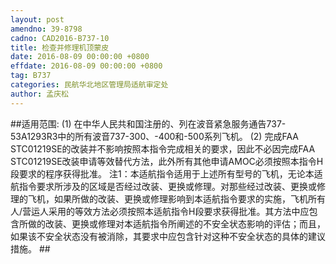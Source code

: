 ```yaml
---
layout: post
amendno: 39-8798
cadno: CAD2016-B737-10
title: 检查并修理机顶蒙皮
date: 2016-08-09 00:00:00 +0800
effdate: 2016-08-09 00:00:00 +0800
tag: B737
categories: 民航华北地区管理局适航审定处
author: 孟庆松
---
```


##适用范围:
(1) 在中华人民共和国注册的、列在波音紧急服务通告737-53A1293R3中的所有波音737-300、-400和-500系列飞机。
(2) 完成FAA STC01219SE的改装并不影响按照本指令完成相关的要求，因此不必因完成FAA STC01219SE改装申请等效替代方法，此外所有其他申请AMOC必须按照本指令H段要求的程序获得批准。
注1：本适航指令适用于上述所有型号的飞机，无论本适航指令要求所涉及的区域是否经过改装、更换或修理。对那些经过改装、更换或修理的飞机，如果所做的改装、更换或修理影响到本适航指令要求的实施，飞机所有人/营运人采用的等效方法必须按照本适航指令H段要求获得批准。其方法中应包含所做的改装、更换或修理对本适航指令所阐述的不安全状态影响的评估；而且，如果该不安全状态没有被消除，其要求中应包含针对这种不安全状态的具体的建议措施。 ##

